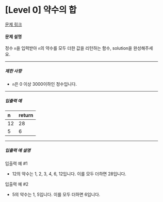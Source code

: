 # [Level 0] 약수의 합

[문제 링크](https://school.programmers.co.kr/learn/courses/30/lessons/12928)

#### 문제 설명

정수 ```n```을 입력받아 ```n```의 약수를 모두 더한 값을 리턴하는 함수, solution을 완성해주세요.

---

##### 제한 사항

- ```n```은 0 이상 3000이하인 정수입니다.

---

##### 입출력 예

|n|return|
|:---|:---|
|12|28|
|5|6|

---

##### 입출력 예 설명

입출력 예 #1

- 12의 약수는 1, 2, 3, 4, 6, 12입니다. 이를 모두 더하면 28입니다.

입출력 예 #2

- 5의 약수는 1, 5입니다. 이를 모두 더하면 6입니다.
